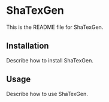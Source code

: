 # ShaTexGen

This is the README file for ShaTexGen.

## Installation

Describe how to install ShaTexGen.

## Usage

Describe how to use ShaTexGen.
